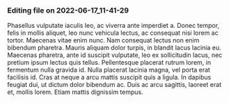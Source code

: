 

### Editing file on 2022-06-17_11-41-29

Phasellus vulputate iaculis leo, ac viverra ante imperdiet a. Donec tempor, felis in mollis aliquet, leo nunc vehicula lectus, ac consequat nisi lorem ac tortor. Maecenas vitae enim nunc. Nam consequat lectus non enim bibendum pharetra. Mauris aliquam dolor turpis, in blandit lacus lacinia eu. Maecenas pharetra, ante id suscipit vulputate, leo ex sollicitudin lacus, nec pretium ipsum lectus quis tellus. Pellentesque placerat rutrum lorem, in fermentum nulla gravida id. Nulla placerat lacinia magna, vel porta erat facilisis id. Cras at neque a arcu mattis suscipit quis a ligula. In dapibus feugiat dui, ut dictum dolor bibendum ac. Duis ac arcu sagittis, laoreet erat et, mollis lorem. Etiam mattis dignissim tempus.


